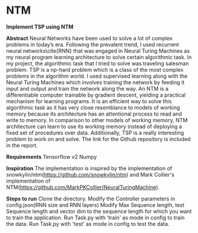 # NTM
**Implement TSP using NTM**

**Abstract**
Neural Networks have been used to solve a lot of complex problems in today’s era. Following the prevalent trend, I used recurrent neural networks\cite{RNN} that was engaged in Neural Turing Machines as my neural program learning architecture to solve certain algorithmic task. In my project, the algorithmic task that I tried to solve was traveling salesman problem. TSP is a np-hard problem which is a class of the most complex problems in the algorithm world. I used supervised learning along with the Neural Turing Machines which involves training the network by feeding it input and output and train the network along the way. An NTM is a differentiable computer trainable by gradient descent, yielding a practical mechanism for learning programs. It is an efficient way to solve this algorithmic task as it has very close resemblance to models of working memory because its architecture has an attentional process to read and write to memory. In comparison to other models of working memory, NTM architecture can learn to use its working memory instead of deploying a fixed set of procedures over data. Additionally, TSP is a really interesting problem to work on and solve. The link for the Github repository is included in the report.

**Requirements**
Tensorflow v2
Numpy

**Inspiration**
The implementation is inspired by the implementation of snowkylin/ntm(https://github.com/snowkylin/ntm) and Mark Collier's implementation of NTM(https://github.com/MarkPKCollier/NeuralTuringMachine). 

**Steps to run**
Clone the directory.
Modify the Controller parameters in config.json(RNN size and RNN layers)
Modify Max Sequence length, test Sequence length and vector dim to the sequence length for which you want to train the application.
Run Task.py with 'train' as mode in config to train the data.
Run Task.py with 'test' as mode in config to test the data.
